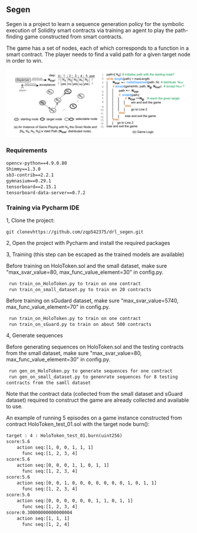 ## Segen
Segen is a project to learn a sequence generation policy for the symbolic execution of Solidity smart contracts via training an agent to play the path-finding game constructed from smart contracts.

The game has a set of nodes, each of which corresponds to a function in a smart contract. The player needs to find a valid path for a given target node in order to win.
 
 
 ![Path-Finding Game](./path-finding-game.png)



### Requirements
    opencv-python==4.9.0.80
    Shimmy==1.3.0
    sb3-contrib==2.2.1
    gymnasium==0.29.1
    tensorboard==2.15.1
    tensorboard-data-server==0.7.2

### Training via Pycharm IDE
1, Clone the project:
```
git clonevhttps://github.com/zqp542375/drl_segen.git
```

2, Open the project with Pycharm and install the required packages

3, Training (this step can be escaped as the trained models are available)

Before training on HoloToken.sol and the small dataset, make sure "max_svar_value=80, max_func_value_element=30" in config.py.

```code
 run train_on_HoloToken.py to train on one contract
 run train_on_small_dataset.py to train on 20 contracts
```

Before training on sGudard dataset, make sure "max_svar_value=5740, max_func_value_element=70" in config.py.


```code
 run train_on_HoloToken.py to train on one contract
 run train_on_sGuard.py to train on about 500 contracts
```

4, Generate sequences

Before generating sequences on HoloToken.sol and the testing contracts from the small dataset, make sure "max_svar_value=80, max_func_value_element=30" in config.py.

```code
 run gen_on_HoloToken.py to generate sequences for one contract
 run gen_on_small_dataset.py to genenrate sequences for 8 testing contracts from the samll dataset
```

Note that the contract data (collected from the small dataset and sGuard dataset) required to construct the game are already collected and available to use. 

An example of running 5 episodes on a game instance constructed from contract HoloToken_test_01.sol with the target node burn():
```consol
target : 4 : HoloToken_test_01.burn(uint256)
score:5.6
	action seq:[1, 0, 0, 1, 1, 1]
	  func seq:[1, 2, 3, 4]
score:5.6
	action seq:[0, 0, 0, 1, 1, 0, 1, 1]
	  func seq:[1, 2, 3, 4]
score:5.6
	action seq:[0, 0, 1, 0, 0, 0, 0, 0, 0, 0, 1, 0, 1, 1]
	  func seq:[1, 2, 3, 4]
score:5.6
	action seq:[0, 0, 0, 0, 0, 0, 1, 1, 0, 1, 1]
	  func seq:[1, 2, 3, 4]
score:0.30000000000000004
	action seq:[1, 1, 1]
	  func seq:[1, 2, 4]

```
